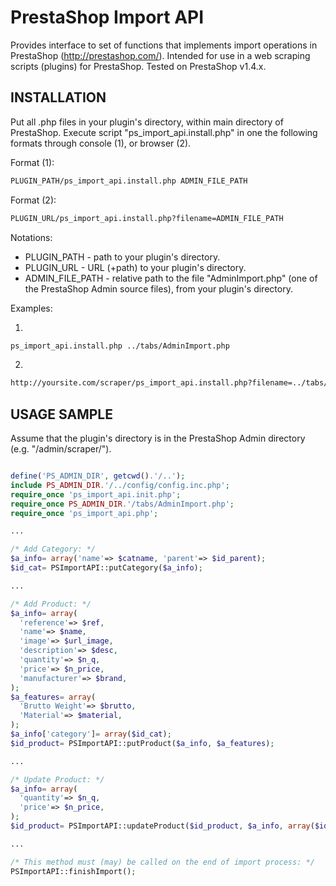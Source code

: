 # PrestaShop Import API

Provides interface to set of functions that implements import operations in PrestaShop (http://prestashop.com/).
Intended for use in a web scraping scripts (plugins) for PrestaShop.
Tested on PrestaShop v1.4.x.


## INSTALLATION

Put all .php files in your plugin's directory, within main directory of PrestaShop.
Execute script "ps_import_api.install.php" in one the following formats through console (1), or browser (2).

Format (1):
``` bash
PLUGIN_PATH/ps_import_api.install.php ADMIN_FILE_PATH
```

Format (2):
``` bash
PLUGIN_URL/ps_import_api.install.php?filename=ADMIN_FILE_PATH
```

Notations:

* PLUGIN_PATH - path to your plugin's directory.
* PLUGIN_URL - URL (+path) to your plugin's directory.
* ADMIN_FILE_PATH - relative path to the file "AdminImport.php" (one of the PrestaShop Admin source files), from your plugin's directory.

Examples:

1)
``` bash
ps_import_api.install.php ../tabs/AdminImport.php
```

2)
``` bash
http://yoursite.com/scraper/ps_import_api.install.php?filename=../tabs/AdminImport.php
```


## USAGE SAMPLE

Assume that the plugin's directory is in the PrestaShop Admin directory (e.g. "/admin/scraper/").

``` php

define('PS_ADMIN_DIR', getcwd().'/..');
include PS_ADMIN_DIR.'/../config/config.inc.php';
require_once 'ps_import_api.init.php';
require_once PS_ADMIN_DIR.'/tabs/AdminImport.php';
require_once 'ps_import_api.php';

...

/* Add Category: */
$a_info= array('name'=> $catname, 'parent'=> $id_parent);
$id_cat= PSImportAPI::putCategory($a_info);

...

/* Add Product: */
$a_info= array(
  'reference'=> $ref,
  'name'=> $name,
  'image'=> $url_image,
  'description'=> $desc,
  'quantity'=> $n_q,
  'price'=> $n_price,
  'manufacturer'=> $brand,
);
$a_features= array(
  'Brutto Weight'=> $brutto,
  'Material'=> $material,
);
$a_info['category']= array($id_cat);
$id_product= PSImportAPI::putProduct($a_info, $a_features);

...

/* Update Product: */
$a_info= array(
  'quantity'=> $n_q,
  'price'=> $n_price,
);
$id_product= PSImportAPI::updateProduct($id_product, $a_info, array($id_cat));

...

/* This method must (may) be called on the end of import process: */
PSImportAPI::finishImport();

```
